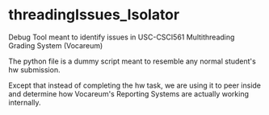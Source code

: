 # threadingIssues_Isolator
Debug Tool meant to identify issues in USC-CSCI561 Multithreading Grading System (Vocareum)

The python file is a dummy script meant to resemble any normal student's hw submission.  

Except that instead of completing the hw task, we are using it to peer inside and determine how Vocareum's Reporting Systems are actually working internally.
